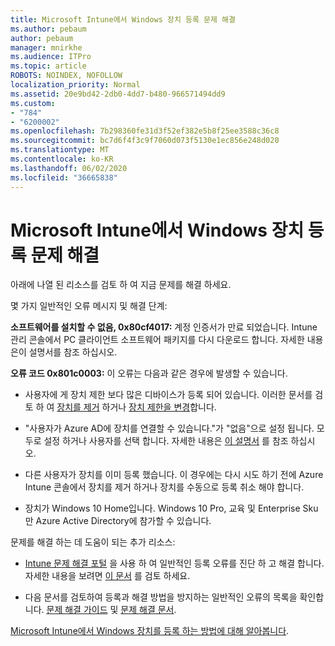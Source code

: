 ```yaml
---
title: Microsoft Intune에서 Windows 장치 등록 문제 해결
ms.author: pebaum
author: pebaum
manager: mnirkhe
ms.audience: ITPro
ms.topic: article
ROBOTS: NOINDEX, NOFOLLOW
localization_priority: Normal
ms.assetid: 20e9bd42-2db0-4dd7-b480-966571494dd9
ms.custom:
- "784"
- "6200002"
ms.openlocfilehash: 7b298360fe31d3f52ef382e5b8f25ee3588c36c8
ms.sourcegitcommit: bc7d6f4f3c9f7060d073f5130e1ec856e248d020
ms.translationtype: MT
ms.contentlocale: ko-KR
ms.lasthandoff: 06/02/2020
ms.locfileid: "36665838"
---
```

# <a name="troubleshoot-issues-with-enrolling-windows-devices-in-microsoft-intune"></a>Microsoft Intune에서 Windows 장치 등록 문제 해결

아래에 나열 된 리소스를 검토 하 여 지금 문제를 해결 하세요.
  
몇 가지 일반적인 오류 메시지 및 해결 단계:
  
 **소프트웨어를 설치할 수 없음, 0x80cf4017:** 계정 인증서가 만료 되었습니다. Intune 관리 콘솔에서 PC 클라이언트 소프트웨어 패키지를 다시 다운로드 합니다. 자세한 내용은이 설명서를 참조 하십시오.
  
 **오류 코드 0x801c0003:** 이 오류는 다음과 같은 경우에 발생할 수 있습니다.
  
-  사용자에 게 장치 제한 보다 많은 디바이스가 등록 되어 있습니다. 이러한 문서를 검토 하 여 [장치를 제거](https://docs.microsoft.com/intune/devices-wipe) 하거나 [장치 제한을 변경](https://docs.microsoft.com/intune/enrollment-restrictions-set#set-device-limit-restrictions)합니다.

-  "사용자가 Azure AD에 장치를 연결할 수 있습니다."가 "없음"으로 설정 됩니다. 모두로 설정 하거나 사용자를 선택 합니다. 자세한 내용은 [이 설명서](https://docs.microsoft.com/azure/active-directory/device-management-azure-portal#configure-device-settings) 를 참조 하십시오.

-  다른 사용자가 장치를 이미 등록 했습니다. 이 경우에는 다시 시도 하기 전에 Azure Intune 콘솔에서 장치를 제거 하거나 장치를 수동으로 등록 취소 해야 합니다.

-  장치가 Windows 10 Home입니다. Windows 10 Pro, 교육 및 Enterprise Sku만 Azure Active Directory에 참가할 수 있습니다.

문제를 해결 하는 데 도움이 되는 추가 리소스:
  
-  [Intune 문제 해결 포털](https://devicemanagement.microsoft.com/#blade/Microsoft_Intune_DeviceSettings/TroubleshootBlade) 을 사용 하 여 일반적인 등록 오류를 진단 하 고 해결 합니다. 자세한 내용을 보려면 [이 문서](https://docs.microsoft.com/intune/help-desk-operators) 를 검토 하세요.

-  다음 문서를 검토하여 등록과 해결 방법을 방지하는 일반적인 오류의 목록을 확인합니다. [문제 해결 가이드](https://support.microsoft.com/help/4089533/troubleshooting-windows-device-enrollment-problems-in-microsoft-intune) 및 [문제 해결 문서](https://docs.microsoft.com/intune-classic/troubleshoot/troubleshoot-device-enrollment-in-intune).

[Microsoft Intune에서 Windows 장치를 등록 하는 방법에 대해 알아봅니다](https://docs.microsoft.com/intune/windows-enroll).
